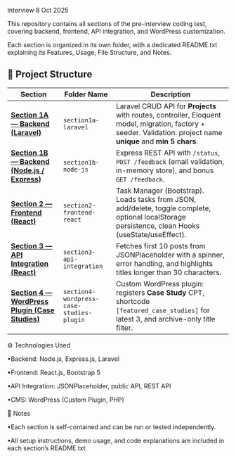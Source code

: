 Interview 8 Oct 2025

This repository contains all sections of the pre-interview coding test, covering backend, frontend, API integration, and WordPress customization.

Each section is organized in its own folder, with a dedicated README.txt explaining its Features, Usage, File Structure, and Notes.

## 📁 Project Structure

| Section | Folder Name | Description |
|----------|--------------|--------------|
| [**Section 1A — Backend (Laravel)**](https://github.com/Vinsaaan/interview-8-oct-2025/tree/main/section1a-laravel) | `section1a-laravel` | Laravel CRUD API for **Projects** with routes, controller, Eloquent model, migration, factory + seeder. Validation: project name **unique** and **min 5 chars**. |
| [**Section 1B — Backend (Node.js / Express)**](https://github.com/Vinsaaan/interview-8-oct-2025/tree/main/section1b-node-js) | `section1b-node-js` | Express REST API with `/status`, `POST /feedback` (email validation, in-memory store), and bonus `GET /feedback`. |
| [**Section 2 — Frontend (React)**](https://github.com/Vinsaaan/interview-8-oct-2025/tree/main/section2-frontend-react) | `section2-frontend-react` | Task Manager (Bootstrap). Loads tasks from JSON, add/delete, toggle complete, optional localStorage persistence, clean Hooks (useState/useEffect). |
| [**Section 3 — API Integration (React)**](https://github.com/Vinsaaan/interview-8-oct-2025/tree/main/section3-api-integration) | `section3-api-integration` | Fetches first 10 posts from JSONPlaceholder with a spinner, error handling, and highlights titles longer than 30 characters. |
| [**Section 4 — WordPress Plugin (Case Studies)**](https://github.com/Vinsaaan/interview-8-oct-2025/tree/main/section4-wordpress-case-studies-plugin) | `section4-wordpress-case-studies-plugin` | Custom WordPress plugin: registers **Case Study** CPT, shortcode `[featured_case_studies]` for latest 3, and archive-only title filter. |



⚙️ Technologies Used

•Backend: Node.js, Express.js, Laravel

•Frontend: React.js, Bootstrap 5

•API Integration: JSONPlaceholder, public API, REST API

•CMS: WordPress (Custom Plugin, PHP)

🧭 Notes

•Each section is self-contained and can be run or tested independently.

•All setup instructions, demo usage, and code explanations are included in each section’s README.txt.
